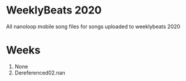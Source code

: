 # WeeklyBeats 2020

All nanoloop mobile song files for songs uploaded to weeklybeats 2020

# Weeks

1. None
2. Dereferenced02.nan
